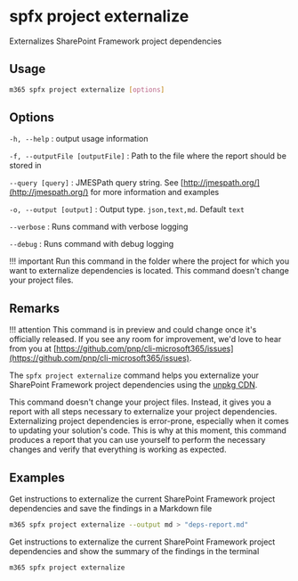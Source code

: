 # spfx project externalize

Externalizes SharePoint Framework project dependencies

## Usage

```sh
m365 spfx project externalize [options]
```

## Options

`-h, --help`
: output usage information

`-f, --outputFile [outputFile]`
: Path to the file where the report should be stored in

`--query [query]`
: JMESPath query string. See [http://jmespath.org/](http://jmespath.org/) for more information and examples

`-o, --output [output]`
: Output type. `json,text,md`. Default `text`

`--verbose`
: Runs command with verbose logging

`--debug`
: Runs command with debug logging

!!! important
    Run this command in the folder where the project for which you want to externalize dependencies is located. This command doesn't change your project files.

## Remarks

!!! attention
    This command is in preview and could change once it's officially released. If you see any room for improvement, we'd love to hear from you at [https://github.com/pnp/cli-microsoft365/issues](https://github.com/pnp/cli-microsoft365/issues).

The `spfx project externalize` command helps you externalize your SharePoint Framework project dependencies using the [unpkg CDN](https://unpkg.com/).

This command doesn't change your project files. Instead, it gives you a report with all steps necessary to externalize your project dependencies. Externalizing project dependencies is error-prone, especially when it comes to updating your solution's code. This is why at this moment, this command produces a report that you can use yourself to perform the necessary changes and verify that everything is working as expected.

## Examples

Get instructions to externalize the current SharePoint Framework project dependencies and save the findings in a Markdown file

```sh
m365 spfx project externalize --output md > "deps-report.md"
```

Get instructions to externalize the current SharePoint Framework project dependencies and show the summary of the findings in the terminal

```sh
m365 spfx project externalize
```

